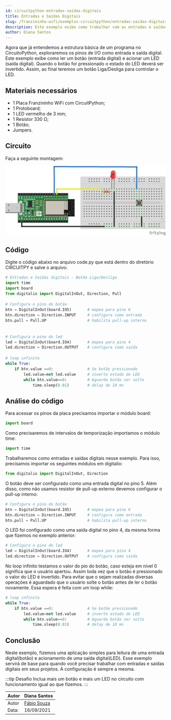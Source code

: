 ```yaml
---
id: circuitpython-entradas-saidas-digitais
title: Entradas e Saídas Digitais
slug: /franzininho-wifi/exemplos-circuitpython/entradas-saidas-digitais
description: Este exemplo exibe como trabalhar com as entradas e saídas digitais na Franzininho WiFi
author: Diana Santos
---
```


Agora que já entendemos a estrutura básica de um programa no CircuitoPython, exploraremos os pinos de I/O como entrada e saída digital. Este exemplo exibe como ler um botão (entrada digital) e acionar um LED (saída digital). Quando o botão for pressionado o estado do LED deverá ser invertido. Assim, ao final teremos um botão Liga/Desliga para controlar o LED.

## Materiais necessários

- 1 Placa Franzininho WiFi com CircuitPython;
- 1 Protoboard;
- 1 LED vermelho de 3 mm;
- 1 Resistor 330 Ω;
- 1 Botão;
- Jumpers.


## Circuito

Faça a seguinte montagem:


![Circuito Entrada e Saida digital](img/entradas-saidas-digitais/00-circuito.png)

## Código

Digite o código abaixo no arquivo code.py que está dentro do diretório CIRCUITPY e salve o arquivo:

```python
# Entradas e Saídas digitais - Botão Liga/Desliga
import time
import board
from digitalio import DigitalInOut, Direction, Pull

# Configura o pino do botão
btn = DigitalInOut(board.IO5)      	# mapea para pino 6 
btn.direction = Direction.INPUT  	# configura como entrada
btn.pull = Pull.UP                  # habilita pull-up interno


# Configura o pino do led
led = DigitalInOut(board.IO4)       # mapea para pino 4 
led.direction = Direction.OUTPUT   	# configura como saída

# loop infinito
while True:
	if btn.value ==0:			   	# Se botão pressionado                
		led.value=not led.value		# inverte estado do LED
		while btn.value==0:			# Aguarda botão ser solto
			time.sleep(0.01)		# delay de 10 ms
```

## Análise do código

Para acessar os pinos da placa precisamos importar o módulo board:
```python
import board
```

Como precisaremos de intervalos de temporização importamos o módulo time:
```python
import time
```

Trabalharemos como entradas e saídas digitais nesse exemplo. Para isso, precisamos importar os seguintes módulos em digitalio:
```python
from digitalio import DigitalInOut, Direction
```

O botão deve ser configurado como uma entrada digital no pino 5. Além disso, como não usamos resistor de pull-up externo devemos configurar o pull-up interno:
```python
# Configura o pino do botão
btn = DigitalInOut(board.IO5)      	# mapea para pino 6 
btn.direction = Direction.INPUT  	# configura como entrada
btn.pull = Pull.UP                  # habilita pull-up interno
```

O LED foi configurado como uma saída digital no pino 4, da mesma forma que fizemos no exemplo anterior:
```python
# Configura o pino do led
led = DigitalInOut(board.IO4)       # mapea para pino 4 
led.direction = Direction.OUTPUT   	# configura como saída
```

No loop infinito testamos o valor do pio do botão, caso esteja em nível 0 significa que o usuário apertou. Assim toda vez que o botão é pressionado o valor do LED é invertido. Para evitar que o sejam realizadas diversas operações é aguardado que o usuário solte o botão antes de ler o botão novamente. Essa espera é feita com um loop 
while:

```python
# loop infinito
while True:
	if btn.value ==0:			   	# Se botão pressionado                
		led.value=not led.value		# inverte estado do LED
		while btn.value==0:			# Aguarda botão ser solto
			time.sleep(0.01)		# delay de 10 ms
```

## Conclusão

Neste exemplo, fizemos uma aplicação simples para leitura de uma entrada digital(botão) e acionamento de uma saída digital(LED). Esse exemplo servirá de base para quando você precisar trabalhar com entradas e saídas digitais em seus projetos. A configuração é sempre a mesma.

:::tip Desafio
Inclua mais um botão e mais um LED no circuito com funcionamento igual ao que fizemos.
:::

| Autor | Diana Santos |
|-------|--------------|
| Autor | [Fábio Souza](https://github.com/FBSeletronica) |
| Data: | 16/09/2021    |
